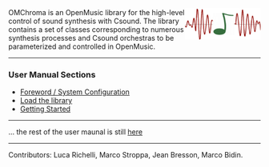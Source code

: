 
<img src="./images/omchroma.png" width="30%" align="right">
OMChroma is an OpenMusic library for the high-level control of sound synthesis with Csound.
The library contains a set of classes corresponding to numerous synthesis processes and Csound orchestras to be parameterized and controlled in OpenMusic.

<!-- ![OMChroma Logo](./images/omchroma.png) -->

------

### User Manual Sections

- [Foreword / System Configuration](Config)
- [Load the library](Load)
- [Getting Started](GettingStarted)


------
... the rest of the user maunal is still [here](http://support.ircam.fr/docs/om-libraries/omchroma/)

------
Contributors: Luca Richelli, Marco Stroppa, Jean Bresson, Marco Bidin. 
